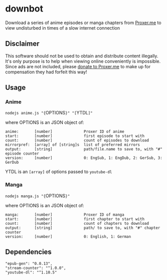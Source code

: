 # downbot
Download a series of anime episodes or manga chapters from [Proxer.me](https://proxer.me) to view undisturbed in times of a slow internet connection

## Disclaimer
This software should not be used to obtain and distribute content illegally. It's only purpose is to help when viewing online conveniently is impossible. Since ads are not included, please [donate to Proxer.me](http://proxer.me/donate#top) to make up for compensation they had forfeit this way!

## Usage

### Anime
`nodejs anime.js "{`OPTIONS`}" "[`YTDL`]"`

where OPTIONS is an JSON object of:

    anime:       [number]              Proxer ID of anime
    start:       [number]              first episode to start with
    count:       [number]              count of episodes to download
    mirrorpref:  [array] of [string]s  list of preferred mirrors
    output:      [string]              path/file.name to save to, with "#" episode counter
    version:     [number]              0: EngSub, 1: EngDub, 2: GerSub, 3: GerDub

YTDL is an `[array]` of options passed to `youtube-dl`

### Manga
`nodejs manga.js "{`OPTIONS`}"`

where OPTIONS is an JSON object of:

    manga:       [number]              Proxer ID of manga
    start:       [number]              first chapter to start with
    count:       [number]              count of chapters to download
    output:      [string]              path/ to save to, with "#" chapter counter
    version:     [number]              0: English, 1: German

## Dependencies

    "epub-gen": "0.0.13",
    "stream-counter": "^1.0.0",
    "youtube-dl": "^1.10.5"